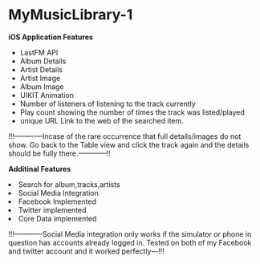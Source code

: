 # MyMusicLibrary-1

<p><b>iOS Application Features</b></p>

<ul>
<li>LastFM API</li>
<li>Album Details</li>
<li>Artist Details</li>
<li>Artist Image </li>
<li>Album Image </li>
<li>UIKIT Animation</li>
<li>Number of listeners of listening to the track currently</li>
<li>Play count showing the number of times the track was listed/played</li> 
<li>unique URL Link to the web of the searched item.</li></ul>

<p>!!!————Incase of the rare occurrence that full details/images do not show. Go back to the Table view and click the track again and the details should be fully there.————!!</p>

<p><b>Additinal Features</b></p>

</ul><li>Search for album,tracks,artists</li>
<li>Social Media Integration</li>
<li>Facebook Implemented</li>
<li>Twitter implemented</li>
<li>Core Data implemented</li></ul>
<p>!!!————Social Media integration only works if the simulator or phone in question has accounts already logged in. Tested on both of my Facebook and twitter account and it worked perfectly—!!!</p>



